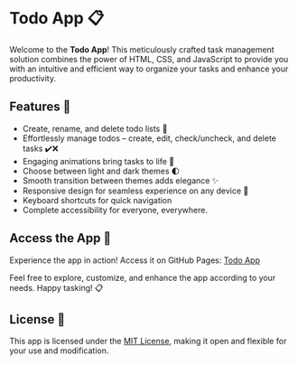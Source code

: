 # Todo App 📋

Welcome to the **Todo App**! This meticulously crafted task management solution combines the power of HTML, CSS, and JavaScript to provide you with an intuitive and efficient way to organize your tasks and enhance your productivity.

## Features 🌟

- Create, rename, and delete todo lists 📝
- Effortlessly manage todos – create, edit, check/uncheck, and delete tasks ✔️❌
- Engaging animations bring tasks to life 🎉
- Choose between light and dark themes 🌓
- Smooth transition between themes adds elegance ✨
- Responsive design for seamless experience on any device 📱
- Keyboard shortcuts for quick navigation
- Complete accessibility for everyone, everywhere.

## Access the App 🚀

Experience the app in action! Access it on GitHub Pages: [Todo App](http://iamgopallohar.github.io/todo-app)

Feel free to explore, customize, and enhance the app according to your needs. Happy tasking! 📋

## License 📜

This app is licensed under the [MIT License](LICENSE), making it open and flexible for your use and modification.
